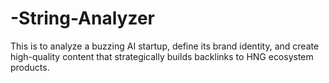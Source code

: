# -String-Analyzer
This is to analyze a buzzing AI startup, define its brand identity, and create high-quality content that strategically builds backlinks to HNG ecosystem products.
